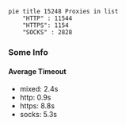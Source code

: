 
```mermaid
pie title 15248 Proxies in list
    "HTTP" : 11544
    "HTTPS": 1154
    "SOCKS" : 2828
```

### Some Info
#### Average Timeout

- mixed: 2.4s
- http: 0.9s
- https: 8.8s
- socks: 5.3s